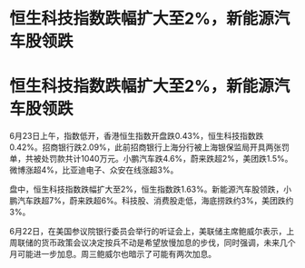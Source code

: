 # 恒生科技指数跌幅扩大至2%，新能源汽车股领跌

# 恒生科技指数跌幅扩大至2%，新能源汽车股领跌

6月23日上午，指数低开，香港恒生指数开盘跌0.43%，恒生科技指数跌0.42%。招商银行跌2.09%，此前招商银行上海分行被上海银保监局开具两张罚单，共被处罚款共计1040万元。小鹏汽车跌4.6%，蔚来跌超2%，美团跌1.5%。微博涨超4%，比亚迪电子、众安在线涨超3%。

盘中，恒生科技指数跌幅扩大至2%，恒生指数跌1.63%。新能源汽车股领跌，小鹏汽车跌超7%，蔚来跌超6%。科技股、消费股走低，海底捞跌约3%，美团跌约3%。

6月22日，在美国参议院银行委员会举行的听证会上，美联储主席鲍威尔表示，上周联储的货币政策会议决定按兵不动是希望放慢加息的步伐，同时强调，未来几个月可能进一步加息。周三鲍威尔也暗示了可能有两次加息。

